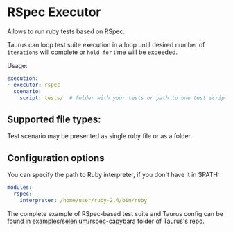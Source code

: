 # RSpec Executor
Allows to run ruby tests based on RSpec.

Taurus can loop test suite execution in a loop until desired number of `iterations` will complete or `hold-for` time
will be exceeded.

Usage:
```yaml
execution:
- executor: rspec
  scenario:
    script: tests/  # folder with your tests or path to one test script
```

## Supported file types:

Test scenario may be presented as single ruby file or as a folder.

## Configuration options

You can specify the path to Ruby interpreter, if you don't have it in $PATH:
```yaml
modules:
  rspec:
    interpreter: /home/user/ruby-2.4/bin/ruby
```

The complete example of RSpec-based test suite and Taurus config can be found in
[examples/selenium/rspec-capybara](https://github.com/Blazemeter/taurus/tree/master/examples/selenium/rspec-capybara)
folder of Taurus's repo.
